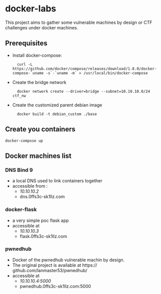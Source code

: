 # docker-labs

This project aims to gather some vulnerable machines by design or CTF challenges under docker machines. 

## Prerequisites

- Install docker-compose:

		curl -L https://github.com/docker/compose/releases/download/1.8.0/docker-compose-`uname -s`-`uname -m` > /usr/local/bin/docker-compose


- Create the bridge network

    	docker network create --driver=bridge --subnet=10.10.10.0/24 ctf_nw

- Create the customized parent debian image

    	docker build -t debian_custom ./base

## Create you containers

    docker-compose up
 
## Docker machines list

### DNS Bind 9

- a local DNS used to link containers together
- accessible from :
    - *10.10.10.2*
    - dns.0ffs3c-sk1llz.com

### docker-flask

- a very simple poc flask app
- accessible at 
    - *10.10.10.3*
    - flask.0ffs3c-sk1llz.com

### pwnedhub

- Docker of the pwnedhub vulnerable machin by design.
- The original project is available at https:// github.com/lanmaster53/pwnedhub/
- accessible at 
    - *10.10.10.4:5000*
    - pwnedhub.0ffs3c-sk1llz.com:5000
